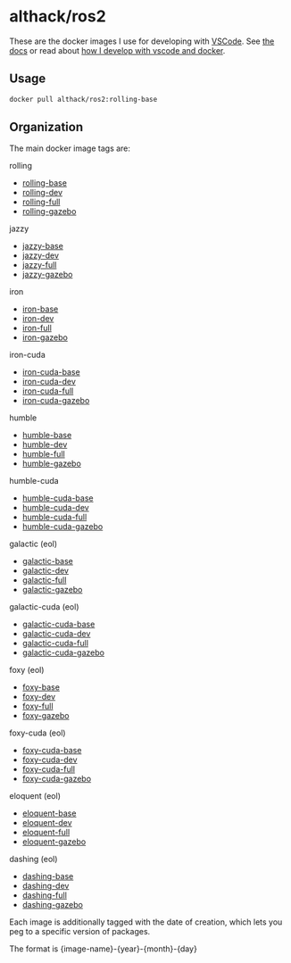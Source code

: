 # althack/ros2

These are the docker images I use for developing with [VSCode](https://code.visualstudio.com/).
See [the docs](https://athackst.github.io/dockerfiles) or read about  [how I develop with vscode and docker](https://www.allisonthackston.com/articles/docker_development.html).

## Usage

```bash
docker pull althack/ros2:rolling-base
```

## Organization

The main docker image tags are:


rolling
  
* [rolling-base](https://github.com/athackst/dockerfiles/blob/main/ros2/rolling.Dockerfile)
* [rolling-dev](https://github.com/athackst/dockerfiles/blob/main/ros2/rolling.Dockerfile)
* [rolling-full](https://github.com/athackst/dockerfiles/blob/main/ros2/rolling.Dockerfile)
* [rolling-gazebo](https://github.com/athackst/dockerfiles/blob/main/ros2/rolling.Dockerfile)

jazzy
  
* [jazzy-base](https://github.com/athackst/dockerfiles/blob/main/ros2/jazzy.Dockerfile)
* [jazzy-dev](https://github.com/athackst/dockerfiles/blob/main/ros2/jazzy.Dockerfile)
* [jazzy-full](https://github.com/athackst/dockerfiles/blob/main/ros2/jazzy.Dockerfile)
* [jazzy-gazebo](https://github.com/athackst/dockerfiles/blob/main/ros2/jazzy.Dockerfile)

iron
  
* [iron-base](https://github.com/athackst/dockerfiles/blob/main/ros2/iron.Dockerfile)
* [iron-dev](https://github.com/athackst/dockerfiles/blob/main/ros2/iron.Dockerfile)
* [iron-full](https://github.com/athackst/dockerfiles/blob/main/ros2/iron.Dockerfile)
* [iron-gazebo](https://github.com/athackst/dockerfiles/blob/main/ros2/iron.Dockerfile)

iron-cuda
  
* [iron-cuda-base](https://github.com/athackst/dockerfiles/blob/main/ros2/iron-cuda.Dockerfile)
* [iron-cuda-dev](https://github.com/athackst/dockerfiles/blob/main/ros2/iron-cuda.Dockerfile)
* [iron-cuda-full](https://github.com/athackst/dockerfiles/blob/main/ros2/iron-cuda.Dockerfile)
* [iron-cuda-gazebo](https://github.com/athackst/dockerfiles/blob/main/ros2/iron-cuda.Dockerfile)

humble
  
* [humble-base](https://github.com/athackst/dockerfiles/blob/main/ros2/humble.Dockerfile)
* [humble-dev](https://github.com/athackst/dockerfiles/blob/main/ros2/humble.Dockerfile)
* [humble-full](https://github.com/athackst/dockerfiles/blob/main/ros2/humble.Dockerfile)
* [humble-gazebo](https://github.com/athackst/dockerfiles/blob/main/ros2/humble.Dockerfile)

humble-cuda
  
* [humble-cuda-base](https://github.com/athackst/dockerfiles/blob/main/ros2/humble-cuda.Dockerfile)
* [humble-cuda-dev](https://github.com/athackst/dockerfiles/blob/main/ros2/humble-cuda.Dockerfile)
* [humble-cuda-full](https://github.com/athackst/dockerfiles/blob/main/ros2/humble-cuda.Dockerfile)
* [humble-cuda-gazebo](https://github.com/athackst/dockerfiles/blob/main/ros2/humble-cuda.Dockerfile)

galactic (eol)
  
* [galactic-base](https://github.com/athackst/dockerfiles/blob/main/ros2/galactic.Dockerfile)
* [galactic-dev](https://github.com/athackst/dockerfiles/blob/main/ros2/galactic.Dockerfile)
* [galactic-full](https://github.com/athackst/dockerfiles/blob/main/ros2/galactic.Dockerfile)
* [galactic-gazebo](https://github.com/athackst/dockerfiles/blob/main/ros2/galactic.Dockerfile)

galactic-cuda (eol)
  
* [galactic-cuda-base](https://github.com/athackst/dockerfiles/blob/main/ros2/galactic-cuda.Dockerfile)
* [galactic-cuda-dev](https://github.com/athackst/dockerfiles/blob/main/ros2/galactic-cuda.Dockerfile)
* [galactic-cuda-full](https://github.com/athackst/dockerfiles/blob/main/ros2/galactic-cuda.Dockerfile)
* [galactic-cuda-gazebo](https://github.com/athackst/dockerfiles/blob/main/ros2/galactic-cuda.Dockerfile)

foxy (eol)
  
* [foxy-base](https://github.com/athackst/dockerfiles/blob/main/ros2/foxy.Dockerfile)
* [foxy-dev](https://github.com/athackst/dockerfiles/blob/main/ros2/foxy.Dockerfile)
* [foxy-full](https://github.com/athackst/dockerfiles/blob/main/ros2/foxy.Dockerfile)
* [foxy-gazebo](https://github.com/athackst/dockerfiles/blob/main/ros2/foxy.Dockerfile)

foxy-cuda (eol)
  
* [foxy-cuda-base](https://github.com/athackst/dockerfiles/blob/main/ros2/foxy-cuda.Dockerfile)
* [foxy-cuda-dev](https://github.com/athackst/dockerfiles/blob/main/ros2/foxy-cuda.Dockerfile)
* [foxy-cuda-full](https://github.com/athackst/dockerfiles/blob/main/ros2/foxy-cuda.Dockerfile)
* [foxy-cuda-gazebo](https://github.com/athackst/dockerfiles/blob/main/ros2/foxy-cuda.Dockerfile)

eloquent (eol)
  
* [eloquent-base](https://github.com/athackst/dockerfiles/blob/main/ros2/eloquent.Dockerfile)
* [eloquent-dev](https://github.com/athackst/dockerfiles/blob/main/ros2/eloquent.Dockerfile)
* [eloquent-full](https://github.com/athackst/dockerfiles/blob/main/ros2/eloquent.Dockerfile)
* [eloquent-gazebo](https://github.com/athackst/dockerfiles/blob/main/ros2/eloquent.Dockerfile)

dashing (eol)
  
* [dashing-base](https://github.com/athackst/dockerfiles/blob/main/ros2/dashing.Dockerfile)
* [dashing-dev](https://github.com/athackst/dockerfiles/blob/main/ros2/dashing.Dockerfile)
* [dashing-full](https://github.com/athackst/dockerfiles/blob/main/ros2/dashing.Dockerfile)
* [dashing-gazebo](https://github.com/athackst/dockerfiles/blob/main/ros2/dashing.Dockerfile)


Each image is additionally tagged with the date of creation, which lets you peg to a specific version of packages.

The format is {image-name}-{year}-{month}-{day}